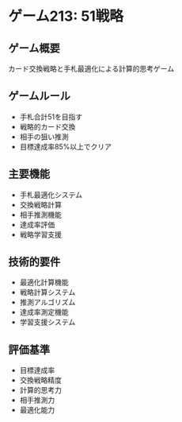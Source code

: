 # ゲーム213: 51戦略

## ゲーム概要
カード交換戦略と手札最適化による計算的思考ゲーム

## ゲームルール
- 手札合計51を目指す
- 戦略的カード交換
- 相手の狙い推測
- 目標達成率85%以上でクリア

## 主要機能
- 手札最適化システム
- 交換戦略計算
- 相手推測機能
- 達成率評価
- 戦略学習支援

## 技術的要件
- 最適化計算機能
- 戦略計算システム
- 推測アルゴリズム
- 達成率測定機能
- 学習支援システム

## 評価基準
- 目標達成率
- 交換戦略精度
- 計算的思考力
- 相手推測力
- 最適化能力